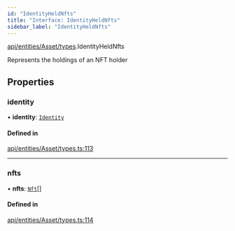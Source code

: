 ```yaml
---
id: "IdentityHeldNfts"
title: "Interface: IdentityHeldNfts"
sidebar_label: "IdentityHeldNfts"
---
```


[api/entities/Asset/types](../../../../../../modules/API/Entities/Asset/Types/Types.md).IdentityHeldNfts

Represents the holdings of an NFT holder

## Properties

### identity

• **identity**: [`Identity`](../../../../../../classes/API/Entities/Identity/Identity.md)

#### Defined in

[api/entities/Asset/types.ts:113](https://github.com/PolymeshAssociation/polymesh-sdk/blob/88db4a911/src/api/entities/Asset/types.ts#L113)

___

### nfts

• **nfts**: [`Nft`](../../../../../../classes/API/Entities/Asset/NonFungible/Nft/Nft.md)[]

#### Defined in

[api/entities/Asset/types.ts:114](https://github.com/PolymeshAssociation/polymesh-sdk/blob/88db4a911/src/api/entities/Asset/types.ts#L114)
